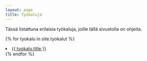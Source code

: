 ```yaml
---
layout: page
title: Työkaluja
---
```


Tässä listattuna erilaisia työkaluja, joille tällä sivustolla on ohjeita.

{% for tyokalu in site.tyokalut %}
<li>
<a href="{{ tyokalu.url }}">{{ tyokalu.title }}</a>
</li>
{% endfor %}
